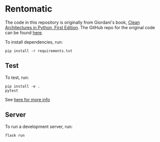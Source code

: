 # Rentomatic

The code in this repository is originally from Giordani's book, [Clean Architectures in Python, First Edition](https://www.pycabook.com/). The GitHub repo for the original code can be found [here](https://github.com/pycabook/rentomatic).

To install dependencies, run:
```shell
pip install -r requirements.txt
```

## Test
To test, run:
```shell
pip install -e .
pytest
```
See [here for more info](https://docs.pytest.org/en/6.2.x/goodpractices.html) 

## Server
To run a development server, run:
```shell
flask run
```